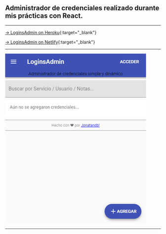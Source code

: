 ## Administrador de credenciales realizado durante mis prácticas con React.

---

[-> LoginsAdmin on Heroku](https://loginsadmin.herokuapp.com){:target="_blank"}

[-> LoginsAdmin on Netlify](https://jonatandb-loginsadmin.netlify.com){:target="_blank"}

---

![Jonatandb](preview.png?raw=true "LoginsAdmin")

---
